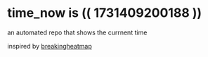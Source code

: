 # time_now is (( 1731409200188 ))

an automated repo that shows the currnent time

inspired by [breakingheatmap](https://github.com/breakingheatmap/breakingheatmap)